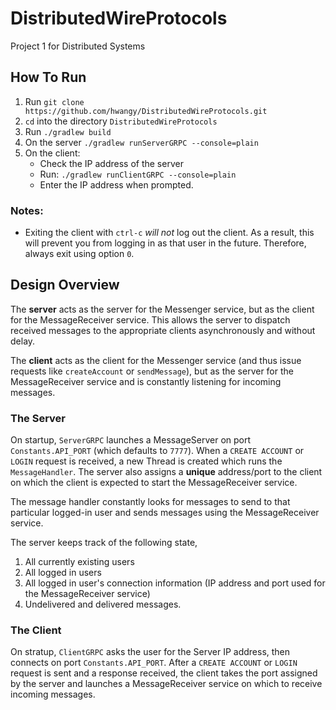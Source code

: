 # DistributedWireProtocols
Project 1 for Distributed Systems

## How To Run

1. Run `git clone https://github.com/hwangy/DistributedWireProtocols.git`
2. `cd` into the directory `DistributedWireProtocols`
3. Run `./gradlew build`
4. On the server `./gradlew runServerGRPC --console=plain`
5. On the client:
   * Check the IP address of the server
   * Run: `./gradlew runClientGRPC --console=plain`
   * Enter the IP address when prompted.

### Notes:
* Exiting the client with `ctrl-c` *will not* log out the client. As a result,
    this will prevent you from logging in as that user in the future. Therefore,
    always exit using option `0`.

## Design Overview
The **server** acts as the server for the Messenger service, but as the client for the
MessageReceiver service. This allows the server to dispatch received messages to the
appropriate clients asynchronously and without delay.

The **client** acts as the client for the Messenger service (and thus issue requests like
`createAccount` or `sendMessage`), but as the server for the MessageReceiver service
and is constantly listening for incoming messages.

### The Server
On startup, `ServerGRPC` launches a MessageServer on port `Constants.API_PORT`
(which defaults to `7777`). When a `CREATE ACCOUNT` or `LOGIN` request is received, a
new Thread is created which runs the `MessageHandler`. The server also assigns a
**unique** address/port to the client on which the client is expected to start the
MessageReceiver service.

The message handler constantly looks for messages to send to that particular logged-in
user and sends messages using the MessageReceiver service.

The server keeps track of the following state,
1. All currently existing users
2. All logged in users
3. All logged in user's connection information (IP address and port used for the 
    MessageReceiver service)
4. Undelivered and delivered messages.

### The Client
On stratup, `ClientGRPC` asks the user for the Server IP address, then connects on
port `Constants.API_PORT`. After a `CREATE ACCOUNT` or `LOGIN` request is sent and a
response received, the client takes the port assigned by the server and launches a
MessageReceiver service on which to receive incoming messages.
   
